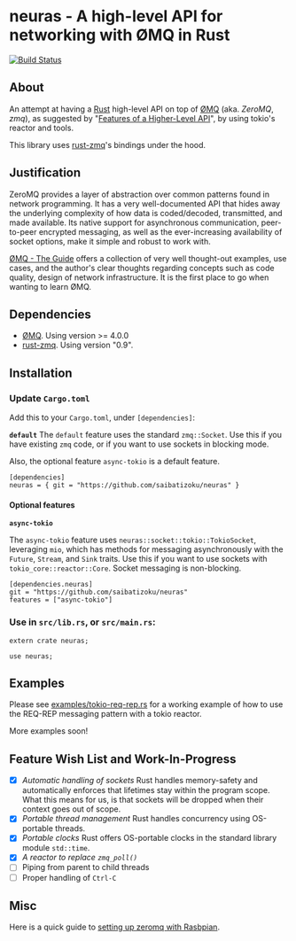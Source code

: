 neuras - A high-level API for networking with ØMQ in Rust
=========================================================

[![Build Status](https://travis-ci.org/saibatizoku/neuras.svg?branch=master)](https://travis-ci.org/saibatizoku/neuras)

## About

An attempt at having a [Rust](http://rust-lang.org) high-level API on top of [ØMQ](http://zeromq.org) (aka. _ZeroMQ_, _zmq_),
as suggested by
"[Features of a Higher-Level API](http://zguide.zeromq.org/page:all#toc74)",
by using tokio's reactor and tools.

This library uses [rust-zmq](https://github.com/erickt/rust-zmq)'s bindings under the hood.

## Justification

ZeroMQ provides a layer of abstraction over common patterns found in network programming. It has a very well-documented API that hides away the underlying complexity of how data is coded/decoded, transmitted, and made available. Its native support for asynchronous communication, peer-to-peer encrypted messaging, as well as the ever-increasing availability of socket options, make it simple and robust to work with.

[ØMQ - The Guide](http://zguide.zeromq.org/page:all) offers a collection of very well thought-out examples, use cases, and the author's clear thoughts regarding concepts such as code quality, design of network infrastructure. It is the first place to go when wanting to learn ØMQ.

## Dependencies

- [ØMQ](http://zeromq.org). Using version >= 4.0.0
- [rust-zmq](https://github.com/erickt/rust-zmq). Using version "0.9".

## Installation

### Update `Cargo.toml`

Add this to your `Cargo.toml`, under `[dependencies]`:

**`default`**
The `default` feature uses the standard `zmq::Socket`. Use this if you have existing `zmq` code, or if you want to use sockets in blocking mode.

Also, the optional feature `async-tokio` is a default feature.

```
[dependencies]
neuras = { git = "https://github.com/saibatizoku/neuras" }
```

#### Optional features

**`async-tokio`**

The `async-tokio` feature uses `neuras::socket::tokio::TokioSocket`, leveraging `mio`, which has methods for messaging asynchronously with the `Future`, `Stream`, and `Sink` traits. Use this if you want to use sockets with `tokio_core::reactor::Core`. Socket messaging is non-blocking.

```
[dependencies.neuras]
git = "https://github.com/saibatizoku/neuras"
features = ["async-tokio"]
```

### Use in `src/lib.rs`, or `src/main.rs`:

```
extern crate neuras;

use neuras;
```

## Examples

Please see [examples/tokio-req-rep.rs](examples/tokio-req-rep.rs) for a working example of how to use the REQ-REP messaging pattern with a tokio reactor.

More examples soon!

## Feature Wish List and Work-In-Progress

- [X] *Automatic handling of sockets* Rust handles memory-safety and automatically enforces that lifetimes stay within the program scope. What this means for us, is that sockets will be dropped when their context goes out of scope.
- [X] *Portable thread management* Rust handles concurrency using OS-portable threads.
- [X] *Portable clocks* Rust offers OS-portable clocks in the standard library module `std::time`.
- [X] *A reactor to replace `zmq_poll()`* 
- [ ] Piping from parent to child threads
- [ ] Proper handling of `Ctrl-C`

## Misc

Here is a quick guide to [setting up zeromq with Rasbpian](RASPBIAN.md).
